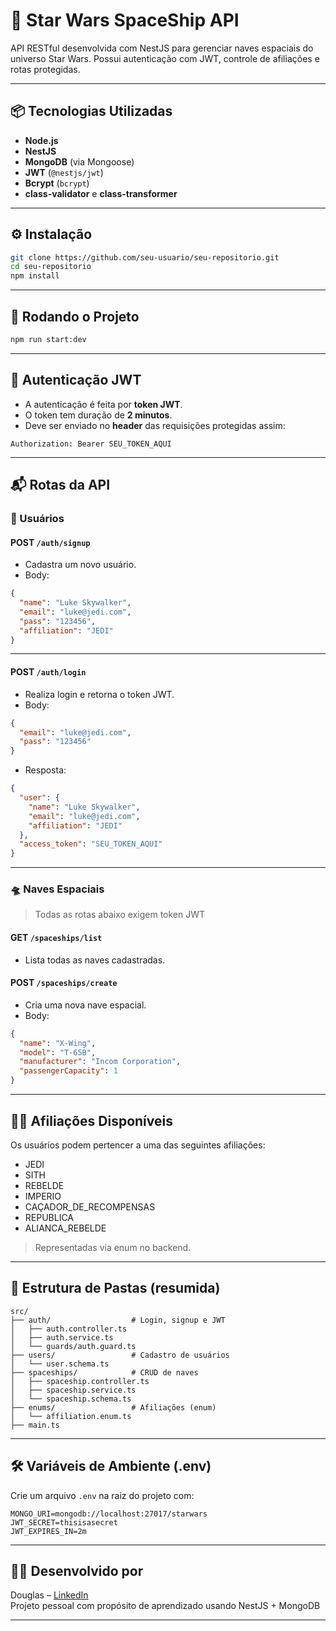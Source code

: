 
# 🚀 Star Wars SpaceShip API

API RESTful desenvolvida com NestJS para gerenciar naves espaciais do universo Star Wars. Possui autenticação com JWT, controle de afiliações e rotas protegidas.

---

## 📦 Tecnologias Utilizadas

- **Node.js**
- **NestJS**
- **MongoDB** (via Mongoose)
- **JWT** (`@nestjs/jwt`)
- **Bcrypt** (`bcrypt`)
- **class-validator** e **class-transformer**

---

## ⚙️ Instalação

```bash
git clone https://github.com/seu-usuario/seu-repositorio.git
cd seu-repositorio
npm install
```

---

## 🚀 Rodando o Projeto

```bash
npm run start:dev
```

---

## 🔐 Autenticação JWT

- A autenticação é feita por **token JWT**.
- O token tem duração de **2 minutos**.
- Deve ser enviado no **header** das requisições protegidas assim:

```
Authorization: Bearer SEU_TOKEN_AQUI
```

---

## 📬 Rotas da API

### 🧍 Usuários

#### POST `/auth/signup`
- Cadastra um novo usuário.
- Body:
```json
{
  "name": "Luke Skywalker",
  "email": "luke@jedi.com",
  "pass": "123456",
  "affiliation": "JEDI"
}
```

---

#### POST `/auth/login`
- Realiza login e retorna o token JWT.
- Body:
```json
{
  "email": "luke@jedi.com",
  "pass": "123456"
}
```

- Resposta:
```json
{
  "user": {
    "name": "Luke Skywalker",
    "email": "luke@jedi.com",
    "affiliation": "JEDI"
  },
  "access_token": "SEU_TOKEN_AQUI"
}
```

---

### 🛸 Naves Espaciais

> Todas as rotas abaixo exigem token JWT

#### GET `/spaceships/list`
- Lista todas as naves cadastradas.

#### POST `/spaceships/create`
- Cria uma nova nave espacial.
- Body:
```json
{
  "name": "X-Wing",
  "model": "T-65B",
  "manufacturer": "Incom Corporation",
  "passengerCapacity": 1
}
```

---

## 🧙‍♂️ Afiliações Disponíveis

Os usuários podem pertencer a uma das seguintes afiliações:

- JEDI
- SITH
- REBELDE
- IMPERIO
- CAÇADOR_DE_RECOMPENSAS
- REPUBLICA
- ALIANCA_REBELDE

> Representadas via enum no backend.

---

## 🧩 Estrutura de Pastas (resumida)

```
src/
├── auth/                  # Login, signup e JWT
│   ├── auth.controller.ts
│   ├── auth.service.ts
│   └── guards/auth.guard.ts
├── users/                 # Cadastro de usuários
│   └── user.schema.ts
├── spaceships/            # CRUD de naves
│   ├── spaceship.controller.ts
│   ├── spaceship.service.ts
│   └── spaceship.schema.ts
├── enums/                 # Afiliações (enum)
│   └── affiliation.enum.ts
├── main.ts
```

---

## 🛠️ Variáveis de Ambiente (.env)

Crie um arquivo `.env` na raiz do projeto com:

```env
MONGO_URI=mongodb://localhost:27017/starwars
JWT_SECRET=thisisasecret
JWT_EXPIRES_IN=2m
```

---

## 🧑‍💻 Desenvolvido por

Douglas – [LinkedIn](https://linkedin.com/in/seu-perfil)  
Projeto pessoal com propósito de aprendizado usando NestJS + MongoDB

---
